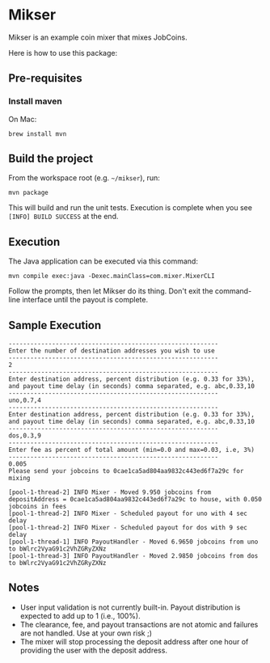 # Mikser

Mikser is an example coin mixer that mixes JobCoins.

Here is how to use this package:

## Pre-requisites

### Install maven

On Mac:

`brew install mvn`

## Build the project

From the workspace root (e.g. `~/mikser`), run:

`mvn package`

This will build and run the unit tests. Execution is complete when you see
`[INFO] BUILD SUCCESS` at the end.

## Execution

The Java application can be executed via this command:

`mvn compile exec:java -Dexec.mainClass=com.mixer.MixerCLI`

Follow the prompts, then let Mikser do its thing. Don't exit the command-line interface until the payout is complete.

## Sample Execution

```
----------------------------------------------------------
Enter the number of destination addresses you wish to use
----------------------------------------------------------
2
----------------------------------------------------------
Enter destination address, percent distribution (e.g. 0.33 for 33%), and payout time delay (in seconds) comma separated, e.g. abc,0.33,10
----------------------------------------------------------
uno,0.7,4
----------------------------------------------------------
Enter destination address, percent distribution (e.g. 0.33 for 33%), and payout time delay (in seconds) comma separated, e.g. abc,0.33,10
----------------------------------------------------------
dos,0.3,9
----------------------------------------------------------
Enter fee as percent of total amount (min=0.0 and max=0.03, i.e, 3%)
----------------------------------------------------------
0.005
Please send your jobcoins to 0cae1ca5ad804aa9832c443ed6f7a29c for mixing

[pool-1-thread-2] INFO Mixer - Moved 9.950 jobcoins from depositAddress = 0cae1ca5ad804aa9832c443ed6f7a29c to house, with 0.050 jobcoins in fees
[pool-1-thread-2] INFO Mixer - Scheduled payout for uno with 4 sec delay
[pool-1-thread-2] INFO Mixer - Scheduled payout for dos with 9 sec delay
[pool-1-thread-1] INFO PayoutHandler - Moved 6.9650 jobcoins from uno to bWlrc2VyaG91c2VhZGRyZXNz 
[pool-1-thread-3] INFO PayoutHandler - Moved 2.9850 jobcoins from dos to bWlrc2VyaG91c2VhZGRyZXNz
```

## Notes

- User input validation is not currently built-in. Payout distribution is expected to add up to 1 (i.e., 100%).
- The clearance, fee, and payout transactions are not atomic and failures are not handled. Use at your own risk ;)
- The mixer will stop processing the deposit address after one hour of providing the user with the deposit address.